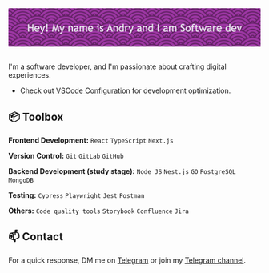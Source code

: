 <a href="https://github.com/AndreyTheWeb">
<img src="https://github.com/AndreyTheWeb/AndreyTheWeb/blob/main/assets/github-header-image%20(1).png?raw=true" alt="andrushaweber" align="center"/>
</a>

<br>

<br>

I'm a software developer, and I'm passionate about crafting digital experiences.

- Check out [VSCode Configuration](https://github.com/AndreyTheWeb/vscode-config) for development optimization.

## 📦 Toolbox

**Frontend Development:** `React` `TypeScript` `Next.js`

**Version Control:** `Git` `GitLab` `GitHub`

**Backend Development (study stage):** `Node JS` `Nest.js` `GO` `PostgreSQL` `MongoDB`

**Testing:** `Cypress` `Playwright` `Jest` `Postman`

**Others:** `Code quality tools` `Storybook` `Confluence` `Jira`


## 📫 Contact

For a quick response, DM me on [Telegram](https://t.me/Gospel2k) or join my [Telegram channel](https://t.me/fedosdotcom1).
